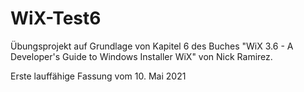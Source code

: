 # WiX-Test6
Übungsprojekt auf Grundlage von Kapitel 6 des Buches "WiX 3.6 - A Developer's Guide to Windows Installer WiX" von Nick Ramirez.

Erste lauffähige Fassung vom 10. Mai 2021
